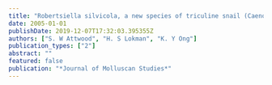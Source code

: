 ```yaml
---
title: "Robertsiella silvicola, a new species of triculine snail (Caenogastropoda: Pomatiopsidae) from peninsular Malaysia, intermediate host of Schistosoma malayensis (Trematoda: Digenea)"
date: 2005-01-01
publishDate: 2019-12-07T17:32:03.395355Z
authors: ["S. W Attwood", "H. S Lokman", "K. Y Ong"]
publication_types: ["2"]
abstract: ""
featured: false
publication: "*Journal of Molluscan Studies*"
---
```


